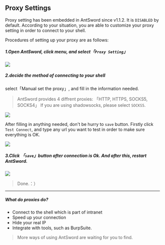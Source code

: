 Proxy Settings
---

Proxy setting has been embedded in AntSword since v1.1.2. It is `DISABLED` by default. According to your situation, you are able to customize your proxy setting in order to connect to your shell.

Procedures of setting up your proxy are as follows:

##### 1.Open AntSword, click menu, and select「`Proxy Setting`」

![][img_aproxy_settings_1]

##### 2.decide the method of connecting to your shell

select「Manual set the proxy」, and fill in the information needed.

> AntSword provides 4 diffrent proxies: 「HTTP, HTTPS, SOCKS5, SOCKS4」
> If you are using shadowsocks, please select `SOCKS5`.

![][img_aproxy_settings_2]

After filling in anything needed, don't be hurry to `save` button. Firstly click `Test Connect`, and type any url you want to test in order to make sure everything is OK.

![][img_aproxy_settings_3]

##### 3.Click 「`save`」button after connection is Ok. And after this, restart AntSword.

![][img_aproxy_settings_4]

> Done.：）

---

##### What do proxies do?

* Connect to the shell which is part of intranet
* Speed up your connection
* Hide your real IP
* Integrate with tools, such as BurpSuite.

> More ways of using AntSword are waiting for you to find.

[img_aproxy_settings_1]: http://7xtigg.com1.z0.glb.clouddn.com/doc/getting_started/aproxy_settings_1.jpg
[img_aproxy_settings_2]: http://7xtigg.com1.z0.glb.clouddn.com/doc/getting_started/aproxy_settings_2.jpg
[img_aproxy_settings_3]: http://7xtigg.com1.z0.glb.clouddn.com/doc/getting_started/aproxy_settings_3.jpg
[img_aproxy_settings_4]: http://7xtigg.com1.z0.glb.clouddn.com/doc/getting_started/aproxy_settings_4.jpg
